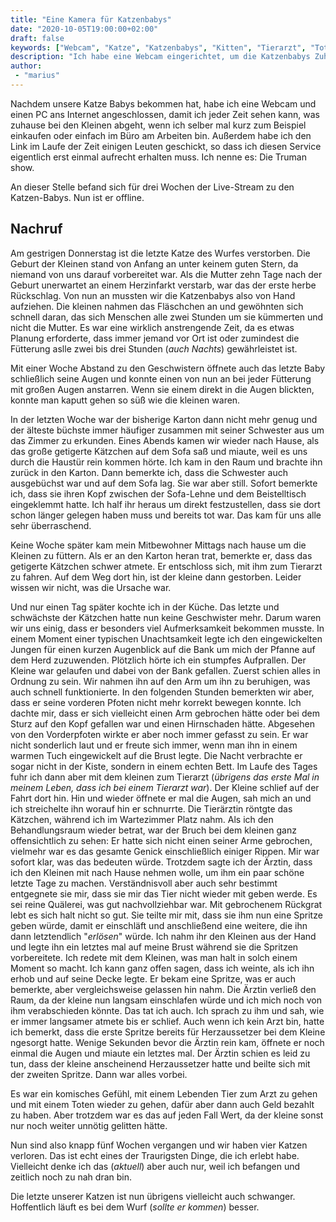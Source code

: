 ```yaml
---
title: "Eine Kamera für Katzenbabys"
date: "2020-10-05T19:00:00+02:00"
draft: false
keywords: ["Webcam", "Katze", "Katzenbabys", "Kitten", "Tierarzt", "Tot", "Einschläfern"]
description: "Ich habe eine Webcam eingerichtet, um die Katzenbabys Zuhause beobachten zu können."
author:
 - "marius"
---
```


Nachdem unsere Katze Babys bekommen hat, habe ich eine Webcam und einen PC ans Internet angeschlossen, damit ich jeder Zeit sehen kann, was zuhause bei den Kleinen abgeht, wenn ich selber mal kurz zum Beispiel einkaufen oder einfach im Büro am Arbeiten bin. Außerdem habe ich den Link im Laufe der Zeit einigen Leuten geschickt, so dass ich diesen Service eigentlich erst einmal aufrecht erhalten muss. Ich nenne es: Die Truman show.

An dieser Stelle befand sich für drei Wochen der Live-Stream zu den Katzen-Babys. Nun ist er offline.

Nachruf
-------
Am gestrigen Donnerstag ist die letzte Katze des Wurfes verstorben. Die Geburt der Kleinen stand von Anfang an unter keinem guten Stern, da niemand von uns darauf vorbereitet war. Als die Mutter zehn Tage nach der Geburt unerwartet an einem Herzinfarkt verstarb, war das der erste herbe Rückschlag. Von nun an mussten wir die Katzenbabys also von Hand aufziehen. Die kleinen nahmen das Fläschchen an und gewöhnten sich schnell daran, das sich Menschen alle zwei Stunden um sie kümmerten und nicht die Mutter. Es war eine wirklich anstrengende Zeit, da es etwas Planung erforderte, dass immer jemand vor Ort ist oder zumindest die Fütterung aslle zwei bis drei Stunden (_auch Nachts_) gewährleistet ist.

Mit einer Woche Abstand zu den Geschwistern öffnete auch das letzte Baby schließlich seine Augen und konnte einen von nun an bei jeder Fütterung mit großen Augen anstarren. Wenn sie einem direkt in die Augen blickten, konnte man kaputt gehen so süß wie die kleinen waren.

In der letzten Woche war der bisherige Karton dann nicht mehr genug und der älteste büchste immer häufiger zusammen mit seiner Schwester aus um das Zimmer zu erkunden. Eines Abends kamen wir wieder nach Hause, als das große getigerte Kätzchen auf dem Sofa saß und miaute, weil es uns durch die Haustür rein kommen hörte. Ich kam in den Raum und brachte ihn zurück in den Karton. Dann bemerkte ich, dass die Schwester auch ausgebüchst war und auf dem Sofa lag. Sie war aber still. Sofort bemerkte ich, dass sie ihren Kopf zwischen der Sofa-Lehne und dem Beistelltisch eingeklemmt hatte. Ich half ihr heraus um direkt festzustellen, dass sie dort schon länger gelegen haben muss und bereits tot war. Das kam für uns alle sehr überraschend.

Keine Woche später kam mein Mitbewohner Mittags nach hause um die Kleinen zu füttern. Als er an den Karton heran trat, bemerkte er, dass das getigerte Kätzchen schwer atmete. Er entschloss sich, mit ihm zum Tierarzt zu fahren. Auf dem Weg dort hin, ist der kleine dann gestorben. Leider wissen wir nicht, was die Ursache war.

Und nur einen Tag später kochte ich in der Küche. Das letzte und schwächste der Kätzchen hatte nun keine Geschwister mehr. Darum waren wir uns einig, dass er besonders viel Aufmerksamkeit bekommen musste. In einem Moment einer typischen Unachtsamkeit legte ich den eingewickelten Jungen für einen kurzen Augenblick auf die Bank um mich der Pfanne auf dem Herd zuzuwenden. Plötzlich hörte ich ein stumpfes Aufprallen. Der Kleine war gelaufen und dabei von der Bank gefallen. Zuerst schien alles in Ordnung zu sein. Wir nahmen ihn auf den Arm um ihn zu beruhigen, was auch schnell funktionierte. In den folgenden Stunden bemerkten wir aber, dass er seine vorderen Pfoten nicht mehr korrekt bewegen konnte. Ich dachte mir, dass er sich vielleicht einen Arm gebrochen hätte oder bei dem Sturz auf den Kopf gefallen war und einen Hirnschaden hätte. Abgesehen von den Vorderpfoten wirkte er aber noch immer gefasst zu sein. Er war nicht sonderlich laut und er freute sich immer, wenn man ihn in einem warmen Tuch eingewickelt auf die Brust legte. Die Nacht verbrachte er sogar nicht in der Kiste, sondern in einem echten Bett. Im Laufe des Tages fuhr ich dann aber mit dem kleinen zum Tierarzt (_übrigens das erste Mal in meinem Leben, dass ich bei einem Tierarzt war_). Der Kleine schlief auf der Fahrt dort hin. Hin und wieder öffnete er mal die Augen, sah mich an und ich streichelte ihn worauf hin er schnurrte. Die Tierärztin röntgte das Kätzchen, während ich im Wartezimmer Platz nahm. Als ich den Behandlungsraum wieder betrat, war der Bruch bei dem kleinen ganz offensichtlich zu sehen: Er hatte sich nicht einen seiner Arme gebrochen, vielmehr war es das gesamte Genick einschließlich einiger Rippen. Mir war sofort klar, was das bedeuten würde. Trotzdem sagte ich der Ärztin, dass ich den Kleinen mit nach Hause nehmen wolle, um ihm ein paar schöne letzte Tage zu machen. Verständnisvoll aber auch sehr bestimmt entgegnete sie mir, dass sie mir das Tier nicht wieder mit geben werde. Es sei reine Quälerei, was gut nachvollziehbar war. Mit gebrochenem Rückgrat lebt es sich halt nicht so gut. Sie teilte mir mit, dass sie ihm nun eine Spritze geben würde, damit er einschläft und anschließend eine weitere, die ihn dann letztendlich "_erlösen_" würde. Ich nahm ihr den Kleinen aus der Hand und legte ihn ein letztes mal auf meine Brust während sie die Spritzen vorbereitete. Ich redete mit dem Kleinen, was man halt in solch einem Moment so macht. Ich kann ganz offen sagen, dass ich weinte, als ich ihn erhob und auf seine Decke legte. Er bekam eine Spritze, was er auch bemerkte, aber vergleichsweise gelassen hin nahm. Die Ärztin verließ den Raum, da der kleine nun langsam einschlafen würde und ich mich noch von ihm verabschieden könnte. Das tat ich auch. Ich sprach zu ihm und sah, wie er immer langsamer atmete bis er schlief. Auch wenn ich kein Arzt bin, hatte ich bemerkt, dass die erste Spritze bereits für Herzaussetzer bei dem Kleine ngesorgt hatte. Wenige Sekunden bevor die Ärztin rein kam, öffnete er noch einmal die Augen und miaute ein letztes mal. Der Ärztin schien es leid zu tun, dass der kleine anscheinend Herzaussetzer hatte und beilte sich mit der zweiten Spritze. Dann war alles vorbei.

Es war ein komisches Gefühl, mit einem Lebenden Tier zum Arzt zu gehen und mit einem Toten wieder zu gehen, dafür aber dann auch Geld bezahlt zu haben. Aber trotzdem war es das auf jeden Fall Wert, da der kleine sonst nur noch weiter unnötig gelitten hätte.

Nun sind also knapp fünf Wochen vergangen und wir haben vier Katzen verloren. Das ist echt eines der Traurigsten Dinge, die ich erlebt habe. Vielleicht denke ich das (_aktuell_) aber auch nur, weil ich befangen und zeitlich noch zu nah dran bin.

Die letzte unserer Katzen ist nun übrigens vielleicht auch schwanger. Hoffentlich läuft es bei dem Wurf (_sollte er kommen_) besser.
